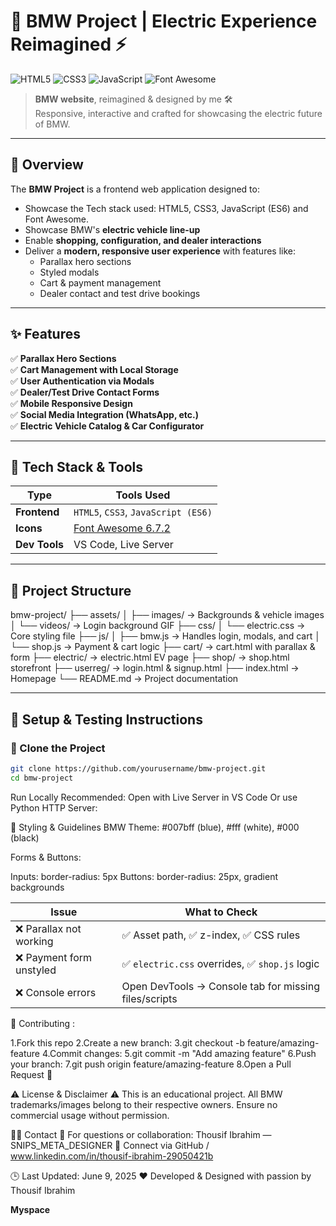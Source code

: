 # 🚗 BMW Project | Electric Experience Reimagined ⚡️

![HTML5](https://img.shields.io/badge/HTML5-E34F26?style=for-the-badge&logo=html5&logoColor=white)
![CSS3](https://img.shields.io/badge/CSS3-1572B6?style=for-the-badge&logo=css3&logoColor=white)
![JavaScript](https://img.shields.io/badge/JavaScript-ES6-F7DF1E?style=for-the-badge&logo=javascript&logoColor=black)
![Font Awesome](https://img.shields.io/badge/Font%20Awesome-6.7.2-blue?style=for-the-badge&logo=fontawesome&logoColor=white)

> **BMW website**, reimagined & designed by me 🛠  
> Responsive, interactive and crafted for showcasing the electric future of BMW.

---

## 📌 Overview

The **BMW Project** is a frontend web application designed to:
- Showcase the Tech stack used: HTML5, CSS3, JavaScript (ES6) and Font Awesome.
- Showcase BMW's **electric vehicle line-up**
- Enable **shopping, configuration, and dealer interactions**
- Deliver a **modern, responsive user experience** with features like:
  - Parallax hero sections
  - Styled modals
  - Cart & payment management
  - Dealer contact and test drive bookings

---

## ✨ Features

✅ **Parallax Hero Sections**  
✅ **Cart Management with Local Storage**  
✅ **User Authentication via Modals**  
✅ **Dealer/Test Drive Contact Forms**  
✅ **Mobile Responsive Design**  
✅ **Social Media Integration (WhatsApp, etc.)**  
✅ **Electric Vehicle Catalog & Car Configurator**

---

## 🧰 Tech Stack & Tools

| Type         | Tools Used                                     |
|--------------|------------------------------------------------|
| **Frontend** | `HTML5`, `CSS3`, `JavaScript (ES6)`            |
| **Icons**    | [Font Awesome 6.7.2](https://fontawesome.com/) |
| **Dev Tools**| VS Code, Live Server                           |

---

## 📂 Project Structure

bmw-project/
├── assets/
│ ├── images/ → Backgrounds & vehicle images
│ └── videos/ → Login background GIF
├── css/
│ └── electric.css → Core styling file
├── js/
│ ├── bmw.js → Handles login, modals, and cart
│ └── shop.js → Payment & cart logic
├── cart/ → cart.html with parallax & form
├── electric/ → electric.html EV page
├── shop/ → shop.html storefront
├── userreg/ → login.html & signup.html
├── index.html → Homepage
└── README.md → Project documentation



---

## 🧪 Setup & Testing Instructions

### 🧾 Clone the Project
```bash
git clone https://github.com/yourusername/bmw-project.git
cd bmw-project
```
Run Locally
Recommended: Open with Live Server in VS Code
Or use Python HTTP Server:


🎨 Styling & Guidelines
BMW Theme:
#007bff (blue), #fff (white), #000 (black)

Forms & Buttons:

Inputs: border-radius: 5px
Buttons: border-radius: 25px, gradient backgrounds


| Issue                   | What to Check                                          |
| ----------------------- | -----------------------------------------------------  |
| ❌ Parallax not working  | ✅ Asset path, ✅ z-index, ✅ CSS rules             |
| ❌ Payment form unstyled | ✅ `electric.css` overrides, ✅ `shop.js` logic      |
| ❌ Console errors        | Open DevTools → Console tab for missing files/scripts |


🤝 Contributing :

1.Fork this repo
2.Create a new branch:
3.git checkout -b feature/amazing-feature
4.Commit changes:
5.git commit -m "Add amazing feature"
6.Push your branch:
7.git push origin feature/amazing-feature
8.Open a Pull Request 🚀

⚠️ License & Disclaimer
⚠️ This is an educational project. All BMW trademarks/images belong to their respective owners.
    Ensure no commercial usage without permission.

🙋‍♂️ Contact
📧 For questions or collaboration:
Thousif Ibrahim — SNIPS_META_DESIGNER
🔗 Connect via GitHub / www.linkedin.com/in/thousif-ibrahim-29050421b


🕒 Last Updated: June 9, 2025
❤️ Developed & Designed with passion by Thousif Ibrahim


















**Myspace**

<!-- 🚧 Future Enhancements :
💳 Real payment integration (Stripe/PayPal)
🧠 Backend: Auth + cart persistence
📱 Improved accessibility & SEO
🎞 Animated hero sections (WebP/video) -->


<!-- 🖼 Screens & Features to Check

🧲 Parallax Backgrounds → /cart/cart.html, /userreg/login.html
💳 Payment Form → Inputs, styled buttons, payment methods
🛒 Cart Features → Add/remove items, proceed to payment
🔐 Modals → Login, test drive booking, dealer contact
⚡️ EV Page → Explore BMW electric models -->
